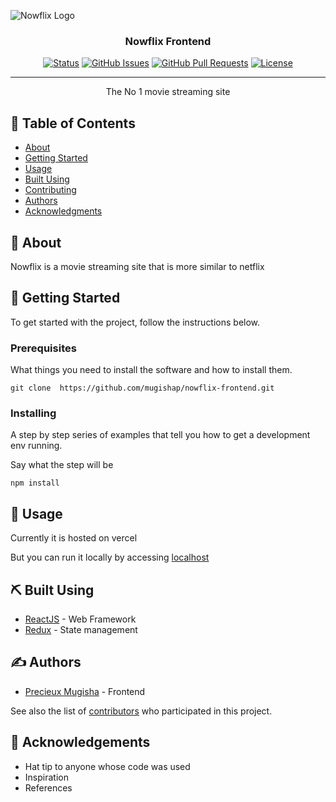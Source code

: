 ![Nowflix Logo]("/logo.png")

<h3 align="center">Nowflix Frontend</h3>

<div align="center">

[![Status](https://img.shields.io/badge/status-active-success.svg)]()
[![GitHub Issues](https://img.shields.io/github/issues/kylelobo/The-Documentation-Compendium.svg)](https://github.com/mugishap/nowflix-backend/issues)
[![GitHub Pull Requests](https://img.shields.io/github/issues-pr/kylelobo/The-Documentation-Compendium.svg)](https://github.com/mugishap/nowflix-backend/pulls)
[![License](https://img.shields.io/badge/license-MIT-blue.svg)](/LICENSE)

</div>

---

<p align="center"> The No 1 movie streaming site
    <br> 
</p>

## 📝 Table of Contents

- [About](#about)
- [Getting Started](#getting_started)
- [Usage](#usage)
- [Built Using](#built_using)
- [Contributing](../CONTRIBUTING.md)
- [Authors](#authors)
- [Acknowledgments](#acknowledgement)

## 🧐 About <a name = "about"></a>

Nowflix is a movie streaming site that is more similar to netflix

## 🏁 Getting Started <a name = "getting_started"></a>

To get started with the project, follow the instructions below.

### Prerequisites

What things you need to install the software and how to install them.


```
git clone  https://github.com/mugishap/nowflix-frontend.git
```

### Installing

A step by step series of examples that tell you how to get a development env running.

Say what the step will be

```
npm install
```

## 🎈 Usage <a name="usage"></a>

Currently it is hosted on vercel

But you can run it locally by accessing [localhost](https://localhost:3000)


## ⛏️ Built Using <a name = "built_using"></a>

- [ReactJS](https://reactjs.org/) - Web Framework
- [Redux](https://nodejs.org/en/) - State management

## ✍️ Authors <a name = "authors"></a>

- [Precieux Mugisha](https://github.com/mugishap) - Frontend

See also the list of [contributors](https://github.com/mugishap/nowflix-backend/contributors) who participated in this project.

## 🎉 Acknowledgements <a name = "acknowledgement"></a>

- Hat tip to anyone whose code was used
- Inspiration
- References

